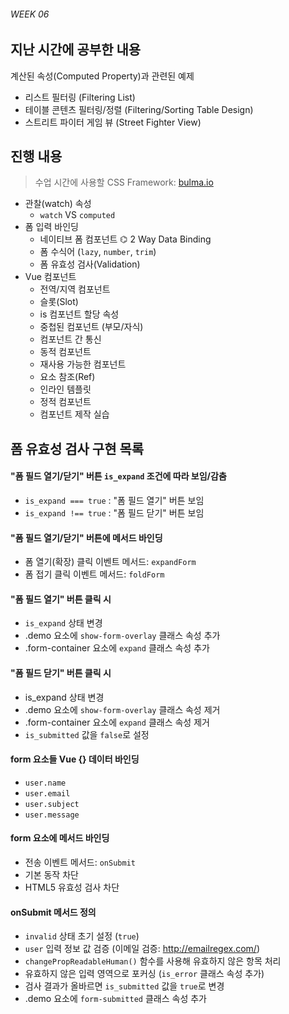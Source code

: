 ###### WEEK 06

## 지난 시간에 공부한 내용

계산된 속성(Computed Property)과 관련된 예제

- 리스트 필터링 (Filtering List)
- 테이블 콘텐츠 필터링/정렬 (Filtering/Sorting Table Design)
- 스트리트 파이터 게임 뷰 (Street Fighter View)


## 진행 내용

> 수업 시간에 사용할 CSS Framework: [bulma.io](http://bulma.io/)

- 관찰(watch) 속성
  - `watch` VS `computed`
- 폼 입력 바인딩
  - 네이티브 폼 컴포넌트 ⌬ 2 Way Data Binding
  - 폼 수식어 (`lazy`, `number`, `trim`)
  - 폼 유효성 검사(Validation)
- Vue 컴포넌트
  - 전역/지역 컴포넌트
  - 슬롯(Slot)
  - is 컴포넌트 할당 속성
  - 중첩된 컴포넌트 (부모/자식)
  - 컴포넌트 간 통신
  - 동적 컴포넌트
  - 재사용 가능한 컴포넌트
  - 요소 참조(Ref)
  - 인라인 템플릿
  - 정적 컴포넌트
  - 컴포넌트 제작 실습


## 폼 유효성 검사 구현 목록

#### "폼 필드 열기/닫기" 버튼 `is_expand` 조건에 따라 보임/감춤

- `is_expand === true` : "폼 필드 열기" 버튼 보임
- `is_expand !== true` : "폼 필드 닫기" 버튼 보임


#### "폼 필드 열기/닫기" 버튼에 메서드 바인딩

- 폼 열기(확장) 클릭 이벤트 메서드: `expandForm`
- 폼 접기 클릭 이벤트 메서드: `foldForm`


#### "폼 필드 열기" 버튼 클릭 시

- `is_expand` 상태 변경
- .demo 요소에 `show-form-overlay` 클래스 속성 추가
- .form-container 요소에 `expand` 클래스 속성 추가


#### "폼 필드 닫기" 버튼 클릭 시

- is_expand 상태 변경
- .demo 요소에 `show-form-overlay` 클래스 속성 제거
- .form-container 요소에 `expand` 클래스 속성 제거
- `is_submitted` 값을 `false`로 설정


#### form 요소들 Vue {} 데이터 바인딩

- `user.name`
- `user.email`
- `user.subject`
- `user.message`


#### form 요소에 메서드 바인딩

- 전송 이벤트 메서드: `onSubmit`
- 기본 동작 차단
- HTML5 유효성 검사 차단


#### onSubmit 메서드 정의

- `invalid` 상태 초기 설정 (`true`)
- `user` 입력 정보 값 검증 (이메일 검증: http://emailregex.com/)
- `changePropReadableHuman()` 함수를 사용해 유효하지 않은 항목 처리
- 유효하지 않은 입력 영역으로 포커싱 (`is_error` 클래스 속성 추가)
- 검사 결과가 올바르면 `is_submitted` 값을 `true`로 변경
- .demo 요소에 `form-submitted` 클래스 속성 추가